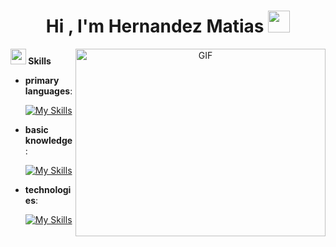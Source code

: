 
<h1 align="center"><b>Hi , I'm Hernandez Matias </b><img src="https://media.giphy.com/media/hvRJCLFzcasrR4ia7z/giphy.gif" width="35"></h1>

<a target="_blank" align="center">
  <img align="right" top="500" height="300" width="400" alt="GIF" src="https://media.giphy.com/media/SWoSkN6DxTszqIKEqv/giphy.gif">
</a>
<img src="https://media2.giphy.com/media/QssGEmpkyEOhBCb7e1/giphy.gif?cid=ecf05e47a0n3gi1bfqntqmob8g9aid1oyj2wr3ds3mg700bl&rid=giphy.gif" width ="25"><b> Skills</b>
<p align="center">

- **primary languages**:
    
  [![My Skills](https://skillicons.dev/icons?i=py,cs)](https://skillicons.dev)

- **basic knowledge**:
  
  [![My Skills](https://skillicons.dev/icons?i=c,cpp,mysql,arduino)](https://skillicons.dev)


- **technologies**:
    
    [![My Skills](https://skillicons.dev/icons?i=vscode,godot,unity,git,github,doquer)](https://skillicons.dev)
  
